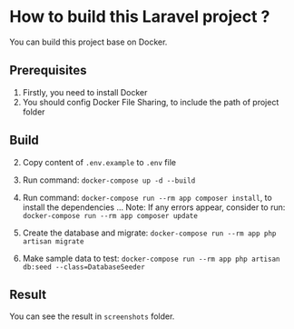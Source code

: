 # How to build this Laravel project ?
You can build this project base on Docker.

## Prerequisites
1. Firstly, you need to install Docker
2. You should config Docker File Sharing, to include the path of project folder

## Build
2. Copy content of `.env.example` to `.env` file
3. Run command: `docker-compose up -d --build`
4. Run command: `docker-compose run --rm app composer install`, to install the dependencies ...
  Note: If any errors appear, consider to run: `docker-compose run --rm app composer update`

5. Create the database and migrate: `docker-compose run --rm app php artisan migrate`
6. Make sample data to test: `docker-compose run --rm app php artisan db:seed --class=DatabaseSeeder`



## Result
You can see the result in `screenshots` folder.

